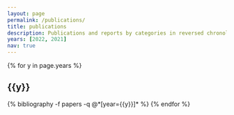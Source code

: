 ```yaml
---
layout: page
permalink: /publications/
title: publications
description: Publications and reports by categories in reversed chronological order.
years: [2022, 2021]
nav: true
---
```


<div class="publications">

{% for y in page.years %}
  <h2 class="year">{{y}}</h2>
  {% bibliography -f papers -q @*[year={{y}}]* %}
{% endfor %}

</div>
